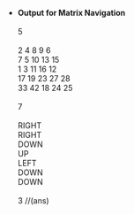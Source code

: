 <ul>
<li><strong> Output for Matrix Navigation </strong><br><br></li>
5 <br><br>
2 4 8 9 6 <br>
7 5 10 13 15 <br>
1 3 11 16 12 <br>
17 19 23 27 28 <br>
33 42 18 24 25 <br><br>
7 <br><br>
RIGHT <br>
RIGHT <br>
DOWN <br>
UP <br>
LEFT <br>
DOWN <br>
DOWN <br><br>
3 //(ans)
</ul>
